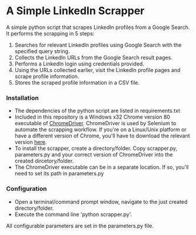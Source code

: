 # A Simple LinkedIn Scrapper
A simple python script that scrapes LinkedIn profiles from a Google Search.
It performs the scrapping in 5 steps:
1. Searches for relevant LinkedIn profiles using Google Search with the specified query string.
2. Collects the LinkedIn URLs from the Google Search result pages.
3. Performs a LinkedIn login using credentials provided.
4. Using the URLs collected earlier, visit the LinkedIn profile pages and scrape profile information.
5. Stores the scraped profile information in a CSV file.

### Installation

- The dependencies of the python script are listed in requirements.txt
- Included in this repository is a Windows x32 Chrome version 80 executable of [ChromeDriver](https://chromedriver.chromium.org/home). ChromeDriver is used by Selenium to automate the scrapping workflow. If you're on a Linux/Unix platform or have a different version of Chrome, you'll have to download the relevant version [here](https://chromedriver.chromium.org/downloads). 
- To install the scrapper, create a directory/folder. Copy scrapper.py, parameters.py and your correct version of ChromeDriver into the created dircetory/folder.
- The ChromeDriver executable can be in a separate location. If so, you'll need to set its path in parameters.py

### Configuration

- Open a terminal/command prompt window, navigate to the just created directory/folder.
- Execute the command line 'python scrapper.py'.

All configurable parameters are set in the parameters.py file.

